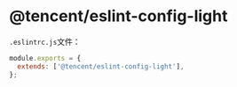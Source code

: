 # @tencent/eslint-config-light

`.eslintrc.js`文件：

```js
module.exports = {
  extends: ['@tencent/eslint-config-light'],
};
```


